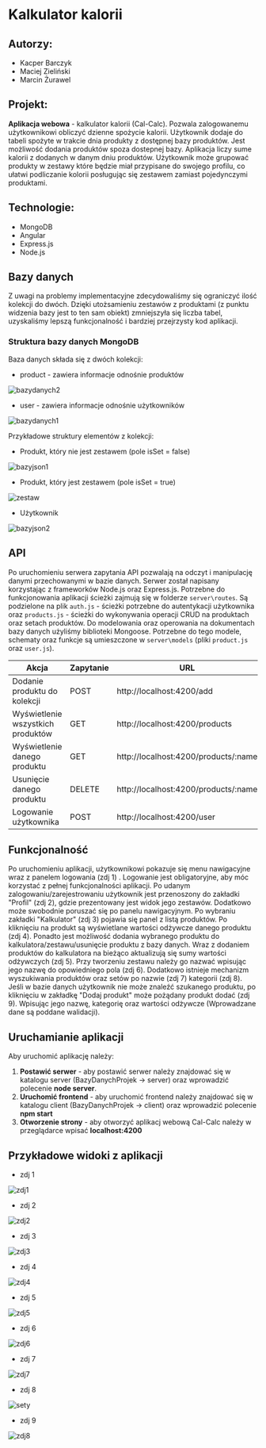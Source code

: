 # Kalkulator kalorii

## Autorzy: 
* Kacper Barczyk 
* Maciej Zieliński 
* Marcin Żurawel 

## Projekt: 
**Aplikacja webowa** - kalkulator kalorii (Cal-Calc). Pozwala zalogowanemu użytkownikowi obliczyć dzienne spożycie kalorii. Użytkownik dodaje do tabeli spożyte w trakcie dnia produkty z dostępnej bazy produktów. Jest możliwość dodania produktów spoza dostepnej bazy. Aplikacja liczy sume kalorii z dodanych w danym dniu produktów. Użytkownik może grupować produkty w zestawy które będzie miał przypisane do swojego profilu, co ułatwi podliczanie kolorii posługując się zestawem zamiast pojedynczymi produktami.

## Technologie: 
* MongoDB
* Angular
* Express.js
* Node.js

## Bazy danych
Z uwagi na problemy implementacyjne zdecydowaliśmy się ograniczyć ilość kolekcji do dwóch. Dzięki utożsamieniu zestawów z produktami (z punktu widzenia bazy jest to ten sam obiekt)  zmniejszyła się liczba tabel, uzyskaliśmy lepszą funkcjonalność i bardziej przejrzysty kod aplikacji. 

### Struktura bazy danych MongoDB

Baza danych składa się z dwóch kolekcji:
* product - zawiera informacje odnośnie produktów 

![bazydanych2](https://user-images.githubusercontent.com/72752781/122911431-95933480-d357-11eb-8a21-f4fbcfb0386c.PNG)

* user - zawiera informacje odnośnie użytkowników

![bazydanych1](https://user-images.githubusercontent.com/72752781/122911385-87ddaf00-d357-11eb-8139-d6f25d83ca12.PNG)

Przykładowe struktury elementów z kolekcji:
* Produkt, który nie jest zestawem (pole isSet = false)

![bazyjson1](https://user-images.githubusercontent.com/72752781/122911463-9f1c9c80-d357-11eb-812b-178e778b6763.PNG)


* Produkt, który jest zestawem (pole isSet = true)

![zestaw](https://user-images.githubusercontent.com/72752781/122914664-2ae3f800-d35b-11eb-8743-88d6cdac85e9.PNG)


* Użytkownik

![bazyjson2](https://user-images.githubusercontent.com/72752781/122911500-a774d780-d357-11eb-8316-2517ac60f720.PNG)

## API
Po uruchomieniu serwera zapytania API pozwalają na odczyt i manipulację danymi przechowanymi w bazie danych.
Serwer został napisany korzystając z frameworków Node.js oraz Express.js. Potrzebne do funkcjonowania aplikacji ścieżki zajmują się w folderze `server\routes`. Są podzielone na plik `auth.js` - ścieżki potrzebne do autentykacji użytkownika oraz `products.js` - ścieżki do wykonywania operacji CRUD na produktach oraz setach produktów. Do modelowania oraz operowania na dokumentach bazy danych użyliśmy biblioteki Mongoose. Potrzebne do tego modele, schematy oraz funkcje są umieszczone w `server\models` (pliki `product.js` oraz `user.js`).

| Akcja | Zapytanie | URL | Serwer |
------- | --------- | --- | ------ |
| Dodanie produktu do kolekcji | POST | http://localhost:4200/add | ![options](https://user-images.githubusercontent.com/72752781/122917687-92e80d80-d35e-11eb-9d37-bbf5a81774c3.PNG) |
| Wyświetlenie wszystkich produktów | GET | http://localhost:4200/products | ![get](https://user-images.githubusercontent.com/72752781/122917158-fb82ba80-d35d-11eb-9d62-b102ac500121.PNG) |
| Wyświetlenie danego produktu | GET | http://localhost:4200/products/:name | ![get](https://user-images.githubusercontent.com/72752781/122917158-fb82ba80-d35d-11eb-9d62-b102ac500121.PNG) |
| Usunięcie danego produktu | DELETE | http://localhost:4200/products/:name | ![delete](https://user-images.githubusercontent.com/72752781/122917729-a09d9300-d35e-11eb-96d9-617a54e5f643.PNG) |
| Logowanie użytkownika | POST | http://localhost:4200/user | ![post](https://user-images.githubusercontent.com/72752781/122917831-bd39cb00-d35e-11eb-8b3a-a40f79d0c47e.PNG) |

## Funkcjonalność
Po uruchomieniu aplikacji, użytkownikowi pokazuje się menu nawigacyjne wraz z panelem logowania (zdj 1) . Logowanie jest obligatoryjne, aby móc korzystać z pełnej funkcjonalności aplikacji. Po udanym zalogowaniu/zarejestrowaniu użytkownik jest przenoszony do zakładki "Profil" (zdj 2), gdzie prezentowany jest widok jego zestawów. Dodatkowo może swobodnie poruszać się po panelu nawigacyjnym. Po wybraniu zakładki "Kalkulator" (zdj 3) pojawia się panel z listą produktów. Po kliknięciu na produkt są wyświetlane wartości odżywcze danego produktu (zdj 4). Ponadto jest możliwość dodania wybranego produktu do kalkulatora/zestawu/usunięcie produktu z bazy danych. Wraz z dodaniem produktów do kalkulatora na bieżąco aktualizują się sumy wartości odżywczych (zdj 5). Przy tworzeniu zestawu należy go nazwać wpisując jego nazwę do opowiedniego pola (zdj 6). Dodatkowo istnieje mechanizm wyszukiwania produktów oraz setów po nazwie (zdj 7) kategorii (zdj 8). Jeśli w bazie danych użytkownik nie może znaleźć szukanego produktu, po kliknięciu w zakładkę "Dodaj produkt" może pożądany produkt dodać (zdj 9). Wpisując jego nazwę, kategorię oraz wartości odżywcze (Wprowadzane dane są poddane walidacji).

## Uruchamianie aplikacji
Aby uruchomić aplikację należy:
1) **Postawić serwer** - aby postawić serwer należy znajdować się w katalogu server (BazyDanychProjek -> server) oraz wprowadzić polecenie **node server**.
2) **Uruchomić frontend** - aby uruchomić frontend należy znajdować się w katalogu client (BazyDanychProjek -> client) oraz wprowadzić polecenie **npm start**
3) **Otworzenie strony** - aby otworzyć aplikacj webową Cal-Calc należy w przeglądarce wpisać **localhost:4200**

## Przykładowe widoki z aplikacji
- zdj 1

![zdj1](https://user-images.githubusercontent.com/72752781/122038676-26a56100-cdd6-11eb-9792-83f287995efe.PNG)

- zdj 2

![zdj2](https://user-images.githubusercontent.com/72752781/122038744-39b83100-cdd6-11eb-9caa-631e5d2d8b77.PNG)

- zdj 3

![zdj3](https://user-images.githubusercontent.com/72752781/122038838-4e94c480-cdd6-11eb-8e03-16755226c3ea.PNG)

- zdj 4

![zdj4](https://user-images.githubusercontent.com/72752781/122038855-548aa580-cdd6-11eb-8bde-c564ddb969dd.PNG)

- zdj 5

![zdj5](https://user-images.githubusercontent.com/72752781/122038870-59e7f000-cdd6-11eb-9a3b-863c47d06caa.PNG)

- zdj 6

![zdj6](https://user-images.githubusercontent.com/72752781/122038897-5f453a80-cdd6-11eb-9bb4-44ec6a8ce34f.PNG)

- zdj 7

![zdj7](https://user-images.githubusercontent.com/72752781/122038916-64a28500-cdd6-11eb-8d8b-1b7e3547ae40.PNG)

- zdj 8

![sety](https://user-images.githubusercontent.com/72752781/122915086-a5147c80-d35b-11eb-866f-8a249d24fe34.PNG)

- zdj 9

![zdj8](https://user-images.githubusercontent.com/72752781/122038924-69ffcf80-cdd6-11eb-93a6-e8b33cdcd220.PNG)
